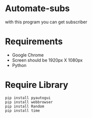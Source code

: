 # Automate-subs
with this program you can get subscriber

# Requirements
- Google Chrome
- Screen should be 1920px X 1080px
- Python

# Require Library
    pip install pyautogui
    pip install webbrowser
    pip install Random
    pip install time

